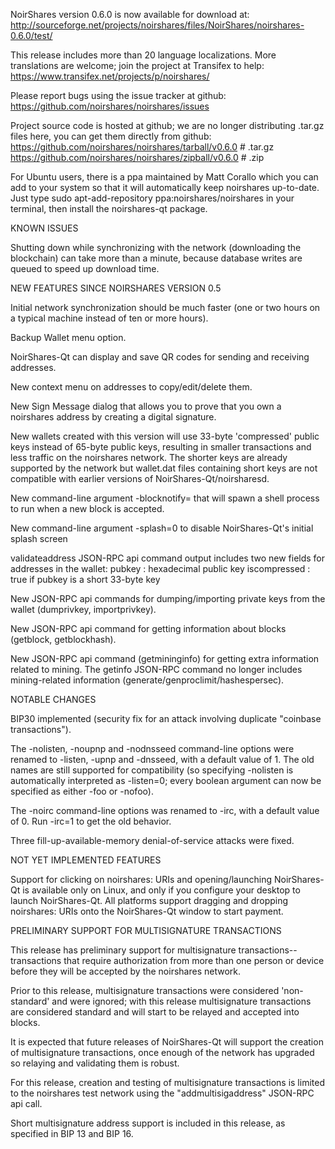 NoirShares version 0.6.0 is now available for download at:
http://sourceforge.net/projects/noirshares/files/NoirShares/noirshares-0.6.0/test/

This release includes more than 20 language localizations.
More translations are welcome; join the
project at Transifex to help:
https://www.transifex.net/projects/p/noirshares/

Please report bugs using the issue tracker at github:
https://github.com/noirshares/noirshares/issues

Project source code is hosted at github; we are no longer
distributing .tar.gz files here, you can get them
directly from github:
https://github.com/noirshares/noirshares/tarball/v0.6.0  # .tar.gz
https://github.com/noirshares/noirshares/zipball/v0.6.0  # .zip

For Ubuntu users, there is a ppa maintained by Matt Corallo which
you can add to your system so that it will automatically keep
noirshares up-to-date.  Just type
sudo apt-add-repository ppa:noirshares/noirshares
in your terminal, then install the noirshares-qt package.


KNOWN ISSUES

Shutting down while synchronizing with the network
(downloading the blockchain) can take more than a minute,
because database writes are queued to speed up download
time.


NEW FEATURES SINCE NOIRSHARES VERSION 0.5

Initial network synchronization should be much faster
(one or two hours on a typical machine instead of ten or more
hours).

Backup Wallet menu option.

NoirShares-Qt can display and save QR codes for sending
and receiving addresses.

New context menu on addresses to copy/edit/delete them.

New Sign Message dialog that allows you to prove that you
own a noirshares address by creating a digital
signature.

New wallets created with this version will
use 33-byte 'compressed' public keys instead of
65-byte public keys, resulting in smaller
transactions and less traffic on the noirshares
network. The shorter keys are already supported
by the network but wallet.dat files containing
short keys are not compatible with earlier
versions of NoirShares-Qt/noirsharesd.

New command-line argument -blocknotify=<command>
that will spawn a shell process to run <command> 
when a new block is accepted.

New command-line argument -splash=0 to disable
NoirShares-Qt's initial splash screen

validateaddress JSON-RPC api command output includes
two new fields for addresses in the wallet:
pubkey : hexadecimal public key
iscompressed : true if pubkey is a short 33-byte key

New JSON-RPC api commands for dumping/importing
private keys from the wallet (dumprivkey, importprivkey).

New JSON-RPC api command for getting information about
blocks (getblock, getblockhash).

New JSON-RPC api command (getmininginfo) for getting
extra information related to mining. The getinfo
JSON-RPC command no longer includes mining-related
information (generate/genproclimit/hashespersec).



NOTABLE CHANGES

BIP30 implemented (security fix for an attack involving
duplicate "coinbase transactions").

The -nolisten, -noupnp and -nodnsseed command-line
options were renamed to -listen, -upnp and -dnsseed,
with a default value of 1. The old names are still
supported for compatibility (so specifying -nolisten
is automatically interpreted as -listen=0; every
boolean argument can now be specified as either
-foo or -nofoo).

The -noirc command-line options was renamed to
-irc, with a default value of 0. Run -irc=1 to
get the old behavior.

Three fill-up-available-memory denial-of-service
attacks were fixed.


NOT YET IMPLEMENTED FEATURES

Support for clicking on noirshares: URIs and
opening/launching NoirShares-Qt is available only on Linux,
and only if you configure your desktop to launch
NoirShares-Qt. All platforms support dragging and dropping
noirshares: URIs onto the NoirShares-Qt window to start
payment.


PRELIMINARY SUPPORT FOR MULTISIGNATURE TRANSACTIONS

This release has preliminary support for multisignature
transactions-- transactions that require authorization
from more than one person or device before they
will be accepted by the noirshares network.

Prior to this release, multisignature transactions
were considered 'non-standard' and were ignored;
with this release multisignature transactions are
considered standard and will start to be relayed
and accepted into blocks.

It is expected that future releases of NoirShares-Qt
will support the creation of multisignature transactions,
once enough of the network has upgraded so relaying
and validating them is robust.

For this release, creation and testing of multisignature
transactions is limited to the noirshares test network using
the "addmultisigaddress" JSON-RPC api call.

Short multisignature address support is included in this
release, as specified in BIP 13 and BIP 16.
